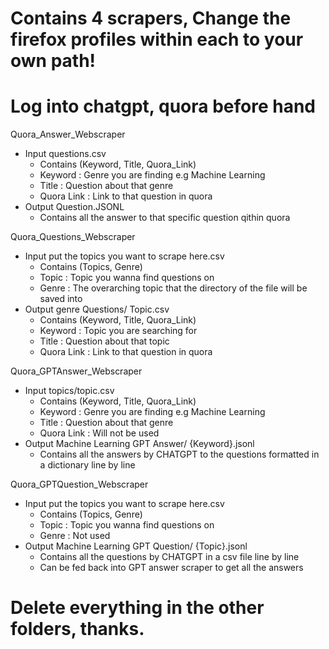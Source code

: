 # Contains 4 scrapers, Change the firefox profiles within each to your own path!
# Log into chatgpt, quora before hand 

Quora_Answer_Webscraper
- Input questions.csv
	- Contains (Keyword, Title, Quora_Link)
	- Keyword : Genre you are finding e.g Machine Learning
	- Title : Question about that genre
	- Quora Link : Link to that question in quora
- Output Question.JSONL 
	- Contains all the answer to that specific question qithin quora

Quora_Questions_Webscraper
- Input put the topics you want to scrape here.csv
	- Contains (Topics, Genre)
	- Topic : Topic you wanna find questions on
	- Genre : The overarching topic that the directory of the file will be saved into 
- Output genre Questions/ Topic.csv
	- Contains (Keyword, Title, Quora_Link)
	- Keyword : Topic you are searching for
	- Title : Question about that topic
	- Quora Link : Link to that question in quora

Quora_GPTAnswer_Webscraper
- Input topics/topic.csv
	- Contains (Keyword, Title, Quora_Link) 
	- Keyword : Genre you are finding e.g Machine Learning
	- Title : Question about that genre
	- Quora Link : Will not be used
- Output Machine Learning GPT Answer/ {Keyword}.jsonl
	- Contains all the answers by CHATGPT to the questions formatted in a dictionary line by line


Quora_GPTQuestion_Webscraper
- Input put the topics you want to scrape here.csv
	- Contains (Topics, Genre)
	- Topic : Topic you wanna find questions on
	- Genre : Not used
- Output Machine Learning GPT Question/ {Topic}.jsonl
	- Contains all the questions by CHATGPT in a csv file line by line
	- Can be fed back into GPT answer scraper to get all the answers

# Delete everything in the other folders, thanks.
